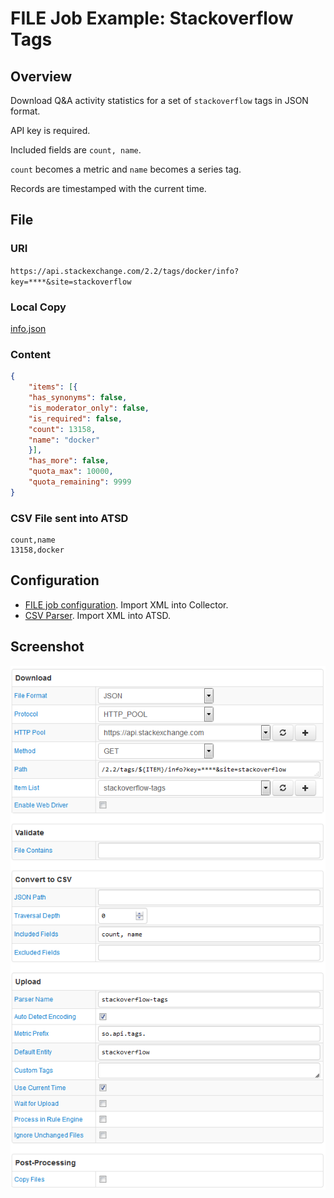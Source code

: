 # FILE Job Example: Stackoverflow Tags

## Overview

Download Q&A activity statistics for a set of `stackoverflow` tags in JSON format.

API key is required.

Included fields are `count, name`.

`count` becomes a metric and `name` becomes a series tag.

Records are timestamped with the current time.

## File

### URI

`https://api.stackexchange.com/2.2/tags/docker/info?key=****&site=stackoverflow`

### Local Copy

[info.json](./info.json)

### Content

```json
{
    "items": [{
    "has_synonyms": false,
    "is_moderator_only": false,
    "is_required": false,
    "count": 13158,
    "name": "docker"
    }],
    "has_more": false,
    "quota_max": 10000,
    "quota_remaining": 9999
}
```

### CSV File sent into ATSD

```ls
count,name
13158,docker
```

## Configuration

* [FILE job configuration](./stackoverflow-job.xml). Import XML into Collector.
* [CSV Parser](./stackoverflow-parser.xml). Import XML into ATSD.

## Screenshot

![Job Screenshot](./stackoverflow-config.png)
